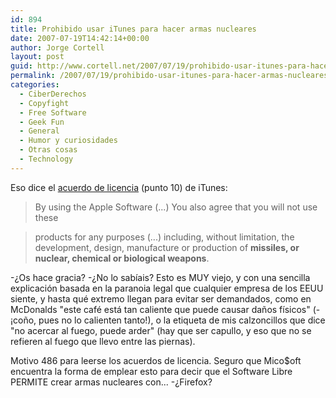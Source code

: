 ```yaml
---
id: 894
title: Prohibido usar iTunes para hacer armas nucleares
date: 2007-07-19T14:42:14+00:00
author: Jorge Cortell
layout: post
guid: http://www.cortell.net/2007/07/19/prohibido-usar-itunes-para-hacer-armas-nucleares/
permalink: /2007/07/19/prohibido-usar-itunes-para-hacer-armas-nucleares/
categories:
  - CiberDerechos
  - Copyfight
  - Free Software
  - Geek Fun
  - General
  - Humor y curiosidades
  - Otras cosas
  - Technology
---
```

Eso dice el <a title="licencia iTunes" target="_blank" href="http://images.apple.com/legal/sla/docs/itunes.pdf">acuerdo de licencia</a> (punto 10) de iTunes:

> By using the Apple Software (...) You also agree that you will not use these
  
> products for any purposes (...) including, without limitation, the development, design, manufacture or production of **missiles, or nuclear, chemical or biological weapons**.

-¿Os hace gracia? -¿No lo sabí­ais? Esto es MUY viejo, y con una sencilla explicación basada en la paranoia legal que cualquier empresa de los EEUU siente, y hasta qué extremo llegan para evitar ser demandados, como en McDonalds "este café está tan caliente que puede causar daños fí­sicos" (-¡coño, pues no lo calienten tanto!), o la etiqueta de mis calzoncillos que dice "no acercar al fuego, puede arder" (hay que ser capullo, y eso que no se refieren al fuego que llevo entre las piernas).

Motivo 486 para leerse los acuerdos de licencia. Seguro que Mico$oft encuentra la forma de emplear esto para decir que el Software Libre PERMITE crear armas nucleares con... -¿Firefox?